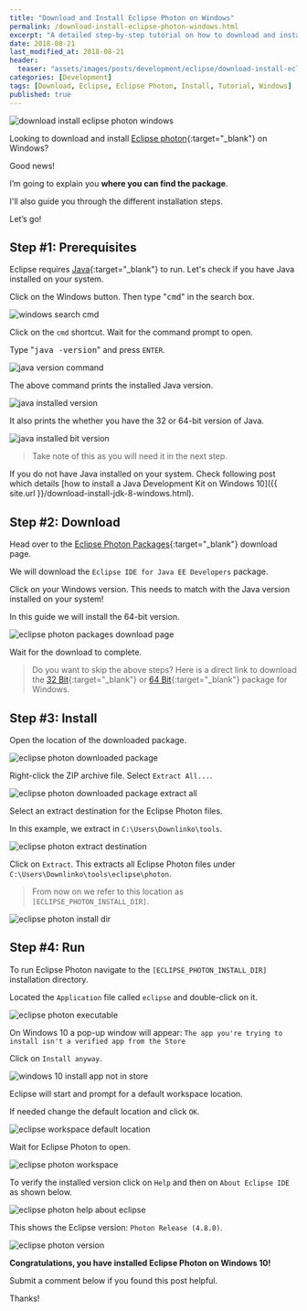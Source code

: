 ```yaml
---
title: "Download and Install Eclipse Photon on Windows"
permalink: /download-install-eclipse-photon-windows.html
excerpt: "A detailed step-by-step tutorial on how to download and install Eclipse Photon on Windows 10."
date: 2018-08-21
last_modified_at: 2018-08-21
header:
  teaser: "assets/images/posts/development/eclipse/download-install-eclipse-photon-windows.png"
categories: [Development]
tags: [Download, Eclipse, Eclipse Photon, Install, Tutorial, Windows]
published: true
---
```


<img src="{{ site.url }}/assets/images/posts/development/eclipse/download-install-eclipse-photon-windows.png" alt="download install eclipse photon windows" class="align-right title-image">

Looking to download and install [Eclipse photon](https://www.eclipse.org/photon/){:target="_blank"} on Windows?

Good news!

I’m going to explain you **where you can find the package**.

I'll also guide you through the different installation steps.

Let’s go!

## Step #1: Prerequisites

Eclipse requires [Java](http://www.oracle.com/technetwork/java/javase/downloads/index.html){:target="_blank"} to run. Let's check if you have Java installed on your system.

Click on the Windows button. Then type "<kbd>cmd</kbd>" in the search box.

<img src="{{ site.url }}/assets/images/posts/development/windows-search-cmd.png" alt="windows search cmd">

Click on the `cmd` shortcut. Wait for the command prompt to open.

Type "<kbd>java -version</kbd>" and press `ENTER`.

<img src="{{ site.url }}/assets/images/posts/development/java-version-command.png" alt="java version command">

The above command prints the installed Java version.

<img src="{{ site.url }}/assets/images/posts/development/java-installed-version.png" alt="java installed version">

It also prints the whether you have the 32 or 64-bit version of Java.

<img src="{{ site.url }}/assets/images/posts/development/java-installed-bit-version.png" alt="java installed bit version">

> Take note of this as you will need it in the next step.

If you do not have Java installed on your system. Check following post which details [how to install a Java Development Kit on Windows 10]({{ site.url }}/download-install-jdk-8-windows.html).

## Step #2: Download

Head over to the [Eclipse Photon Packages](https://www.eclipse.org/downloads/packages/){:target="_blank"} download page.

We will download the `Eclipse IDE for Java EE Developers` package.

Click on your Windows version. This needs to match with the Java version installed on your system!

In this guide we will install the 64-bit version.

<img src="{{ site.url }}/assets/images/posts/development/eclipse/eclipse-photon-packages-download-page.png" alt="eclipse photon packages download page">

Wait for the download to complete.

> Do you want to skip the above steps? Here is a direct link to download the [32 Bit](http://mirror.csclub.uwaterloo.ca/eclipse/technology/epp/downloads/release/photon/R/eclipse-java-photon-R-win32.zip){:target="_blank"} or [64 Bit](http://mirror.csclub.uwaterloo.ca/eclipse/technology/epp/downloads/release/photon/R/eclipse-java-photon-R-win32-x86_64.zip){:target="_blank"} package for Windows.

## Step #3: Install

Open the location of the downloaded package.

<img src="{{ site.url }}/assets/images/posts/development/eclipse/eclipse-photon-downloaded-package.png" alt="eclipse photon downloaded package">

Right-click the ZIP archive file. Select `Extract All...`.

<img src="{{ site.url }}/assets/images/posts/development/eclipse/eclipse-photon-downloaded-package-extract-all.png" alt="eclipse photon downloaded package extract all">

Select an extract destination for the Eclipse Photon files.

In this example, we extract in `C:\Users\Downlinko\tools`.

<img src="{{ site.url }}/assets/images/posts/development/eclipse/eclipse-photon-extract-destination.png" alt="eclipse photon extract destination">

Click on `Extract`. This extracts all Eclipse Photon files under `C:\Users\Downlinko\tools\eclipse\photon`.

> From now on we refer to this location as `[ECLIPSE_PHOTON_INSTALL_DIR]`.

<img src="{{ site.url }}/assets/images/posts/development/eclipse/eclipse-photon-install-dir.png" alt="eclipse photon install dir">

## Step #4: Run

To run Eclipse Photon navigate to the `[ECLIPSE_PHOTON_INSTALL_DIR]` installation directory.

Located the `Application` file called `eclipse` and double-click on it.

<img src="{{ site.url }}/assets/images/posts/development/eclipse/eclipse-photon-executable.png" alt="eclipse photon executable">

On Windows 10 a pop-up window will appear: `The app you're trying to install isn't a verified app from the Store`

Click on `Install anyway`.

<img src="{{ site.url }}/assets/images/posts/windows-10-install-app-not-in-store.png" alt="windows 10 install app not in store">

Eclipse will start and prompt for a default workspace location.

If needed change the default location and click `OK`.

<img src="{{ site.url }}/assets/images/posts/development/eclipse/eclipse-workspace-default-location.png" alt="eclipse workspace default location">

Wait for Eclipse Photon to open.

<img src="{{ site.url }}/assets/images/posts/development/eclipse/eclipse-photon-workspace.png" alt="eclipse photon workspace">

To verify the installed version click on `Help` and then on `About Eclipse IDE` as shown below.

<img src="{{ site.url }}/assets/images/posts/development/eclipse/eclipse-photon-help-about-eclipse.png" alt="eclipse photon help about eclipse">

This shows the Eclipse version: `Photon Release (4.8.0)`.

<img src="{{ site.url }}/assets/images/posts/development/eclipse/eclipse-photon-version.png" alt="eclipse photon version">

**Congratulations, you have installed Eclipse Photon on Windows 10!**

Submit a comment below if you found this post helpful.

Thanks!
